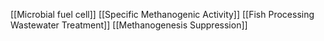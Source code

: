 [[Microbial fuel cell]]
[[Specific Methanogenic Activity]]
[[Fish Processing Wastewater Treatment]]
[[Methanogenesis Suppression]]
